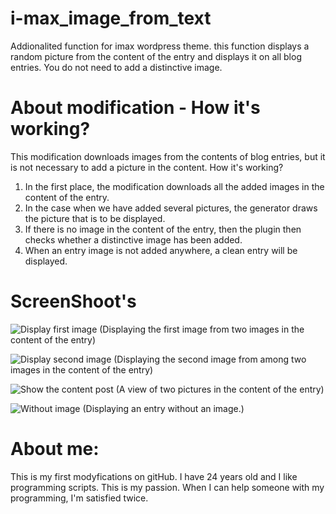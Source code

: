 # i-max_image_from_text
Addionalited function for imax wordpress theme. this function displays a random picture from the content of the entry and displays it on all blog entries. You do not need to add a distinctive image.

# About modification - How it's working?
This modification downloads images from the contents of blog entries, but it is not necessary to add a picture in the content. How it's working?

1. In the first place, the modification downloads all the added images in the content of the entry. 
2. In the case when we have added several pictures, the generator draws the picture that is to be displayed.
3. If there is no image in the content of the entry, then the plugin then checks whether a distinctive image has been added.
4. When an entry image is not added anywhere, a clean entry will be displayed.

# ScreenShoot's
![Display first image](http://www.codeview.pl/git/screen1.jpg)
(Displaying the first image from two images in the content of the entry)

![Display second image](http://www.codeview.pl/git/screen3.jpg)
(Displaying the second image from among two images in the content of the entry)

![Show the content post](http://www.codeview.pl/git/screen4.jpg)
(A view of two pictures in the content of the entry)

![Without image](http://www.codeview.pl/git/screen2.jpg)
(Displaying an entry without an image.)

# About me:
This is my first modyfications on gitHub. I have 24 years old and I like programming scripts. This is my passion. 
When I can help someone with my programming, I'm satisfied twice.
